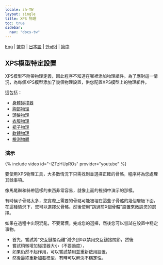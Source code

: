 ```yaml
---
locale: zh-TW
layout: single
title: XPS 物理
toc: true
sidebar:
  nav: "docs-tw"
---
```

[Eng](/dancexr/features/xps_physics) | [繁中](/tw/dancexr/features/xps_physics) | [日本語](/jp/dancexr/features/xps_physics) | [한국어](/kr/dancexr/features/xps_physics) | [简中](/zh/dancexr/features/xps_physics)

## XPS模型特定設置
XPS模型不附帶物理定義，因此程序不知道在哪裡添加物理組件。為了應對這一情況，為每個XPS模型添加了幾個物理設置，供您配置XPS模型上的物理組件。

這包括：
* [身體碰撞器](xps_body_colliders.md)
* [胸部物理](xps_boobs.md)
* [頭髮物理](xps_hair.md)
* [衣服物理](xps_cloth.md)
* [裙子物理](xps_skirt.md)
* [軟體物理](xps_softbody.md)
* [檢測物體](xps_detect.md)

### 演示
{% include video id="-IZTzHUpROs" provider="youtube" %}

要使用XPS物理工具，大多數情況下只需找到並選擇正確的骨骼，程序將為您處理其餘事項。

像馬尾辮和絲帶這樣的東西非常容易，就像上面的視頻中演示的那樣。

有時候子骨骼太多，您實際上需要的骨骼可能被埋在這些子骨骼的幾個層級下面。在這種情況下，您可以選擇父骨骼，然後使用“跳過前X個骨骼”設置來微調您的選擇。

如果在過程中出現混亂，不要驚慌。完成您的選擇，然後您可以嘗試在設置中穩定事物。
* 首先，嘗試將“交互鏈接距離”減少到0以禁用交互鏈接關節，然後
* 嘗試稍微增加碰撞器大小（不要過度），
* 如果仍然不起作用，可以嘗試禁用並重新啟用設置，
* 然後最終重新加載模型，有時可以解決不穩定性。